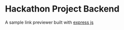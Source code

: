# Hackathon Project Backend
 

A sample link previewer built with [express js](https://expressjs.com/)
